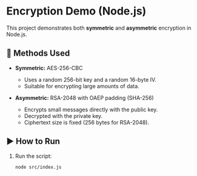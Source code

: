 # Encryption Demo (Node.js)

This project demonstrates both **symmetric** and **asymmetric** encryption in Node.js.

## 🔑 Methods Used
- **Symmetric:** AES-256-CBC  
  - Uses a random 256-bit key and a random 16-byte IV.  
  - Suitable for encrypting large amounts of data.  

- **Asymmetric:** RSA-2048 with OAEP padding (SHA-256)  
  - Encrypts small messages directly with the public key.  
  - Decrypted with the private key.  
  - Ciphertext size is fixed (256 bytes for RSA-2048).  

## ▶️ How to Run
1. Run the script:  
   ```bash
   node src/index.js
